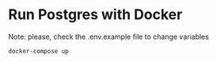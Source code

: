 # Run Postgres with Docker
Note: please, check the .env.example file to change variables
``` 
docker-compose up
``` 